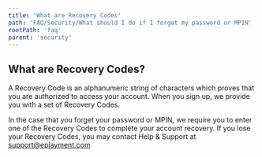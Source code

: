 ```yaml
---
title: 'What are Recovery Codes'
path: 'FAQ/Security/What should I do if I forget my password or MPIN'
rootPath: 'faq'
parent: 'security'
---
```


## What are Recovery Codes?

A Recovery Code is an alphanumeric string of characters which proves that you are authorized to access your account. When you sign up, we provide you with a set of Recovery Codes.

In the case that you forget your password or MPIN, we require you to enter one of the Recovery Codes to complete your account recovery. If you lose your Recovery Codes, you may contact Help & Support at [support@eplayment.com](mailto:support@eplayment.com?)
